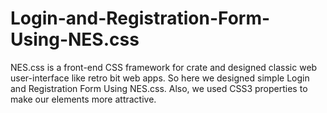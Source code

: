 # Login-and-Registration-Form-Using-NES.css
NES.css is a front-end CSS framework for crate and designed classic web user-interface like retro bit web apps. So here we designed simple Login and Registration Form Using NES.css. Also, we used CSS3 properties to make our elements more attractive.

